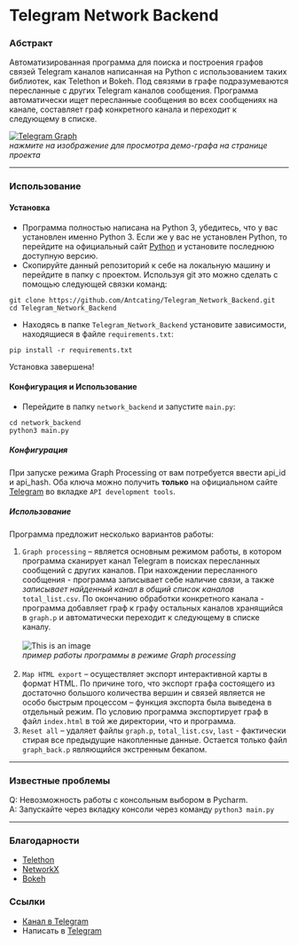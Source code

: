# Telegram Network Backend
### Абстракт 
Автоматизированная программа для поиска и построения графов связей Telegram каналов написанная на Python с использованием таких библиотек, как Telethon и Bokeh. Под связями в графе подразумеваются пересланные с других Telegram каналов сообщения. Программа автоматически ищет пересланные сообщения во всех сообщениях на канале, составляет граф конкретного канала и переходит к следующему в списке.

[![Telegram Graph](https://cdn4.telesco.pe/file/koGbe3wwhVznHk4ITfDC0KgeGDpLCRoJLVnzAgdU-8AZhBNPiXthRxLJcv_vo1Jo9Q8CzgbXaN4LLKG5XT9RndCUHHfylizRYcdHEVLXlcJELugTCYpB-eEJ7H78N5yAXdRip1p5PqyDCZZQ1zUEQWzmj9RGa4kK302JQJTsGG7BUchwhnAm89MZRHYu15a0vBmXwe1mmb1QCCPrqVt3sOpEeU2XorCZSxoV4pUABJUCiqHjLMx2jdJbPjs7KcMtKhWPyWn1ftYZ2qQSqDcdpjbKHc30Y01GCKhooKcLuxOkHNW4RwTYZA5GRSm7mMa3VMYw-Z709DxwkO3vfTyq_g.jpg)](https://antcating.github.io/Telegram_Network/)
<br>*нажмите на изображение для просмотра демо-графа на странице проекта*

---

### Использование
#### Установка
- Программа полностью написана на Python 3, убедитесь, что у вас установлен именно Python 3. Если же у вас не установлен Python, то перейдите на официальный сайт [Python](https://www.python.org/) и установите последнюю доступную версию.  
- Скопируйте данный репозиторий к себе на локальную машину и перейдите в папку с проектом. Используя git это можно сделать с помощью следующей связки команд:
```
git clone https://github.com/Antcating/Telegram_Network_Backend.git
cd Telegram_Network_Backend
```
- Находясь в папке `Telegram_Network_Backend` установите зависимости, находящиеся в файле `requirements.txt`:
```
pip install -r requirements.txt
```
Установка завершена!

#### Конфигурация и Использование
- Перейдите в папку `network_backend` и запустите `main.py`:
```
cd network_backend
python3 main.py 
```
##### Конфигурация 
При запуске режима Graph Processing от вам потребуется ввести api_id и api_hash. Оба ключа можно получить **только** на  официальном сайте [Telegram](https://my.telegram.org/) во вкладке `API development tools`.
##### Использование
Программа предложит несколько вариантов работы: 
1. `Graph processing` – является основным режимом работы, в котором программа сканирует канал Telegram в поисках пересланных сообщений с других каналов. При нахождении пересланного сообщения - программа записывает себе наличие связи, а также *записывает найденный канал в общий список каналов* `total_list.csv`. По окончанию обработки конкретного канала - программа добавляет граф к графу остальных каналов хранящийся в `graph.p` и автоматически переходит к следующему в списке каналу. <br> <br>
![This is an image](https://cdn4.telesco.pe/file/DMjfc5vlu8sMp8lPADaP8vzsxVS3jM-ahwPGpYabLMElTMYAKNnWLTP2KigtyswbqagX3iwTIvY7V8XB5JtqBPtPqUPXfHj5lWEBJBdRI0uwpCPSTsUlbSw-dOpFw-0X0aEOUres0IZ_m8sJW1lMWCxQhZKavUj2TwnnVp3NwHjZamQ4HMNn2f808JfzS0uxTJC2gfLyj5gurelM_gcdEEUiPnvrviCFYgAcB7AqxFWnKYxQVZrJLg6OqymIuHau76FLONeNwJDkRqInyPECjIebrNVIp2Sv5H9bcmtnmkOdEiz1qUZnIEIajagAfRAreDt58yXuI_A4OFuFHfzKOw.jpg) <br> *пример работы программы в режиме Graph processing* <br> <br>
2. `Map HTML export` – осуществляет экспорт интерактивной карты в формат HTML. По причине того, что экспорт графа состоящего из достаточно большого количества вершин и связей является не особо быстрым процессом – функция экспорта была выведена в отдельный режим. По условию программа экспортирует граф в файл `index.html` в той же директории, что и программа.
3. `Reset all` – удаляет файлы `graph.p`, `total_list.csv`, `last` - фактически стирая все предыдущие накопленные данные. Остается только файл `graph_back.p` являющийся экстренным бекапом.  

---

### Известные проблемы
Q: Невозможность работы с консольным выбором в Pycharm. <br>
A: Запускайте через вкладку консоли через команду `python3 main.py` 

---

### Благодарности
- [Telethon](https://github.com/LonamiWebs/Telethon)
- [NetworkX](https://github.com/networkx)
- [Bokeh](https://github.com/bokeh/bokeh)
 
### Ссылки
- [Канал в Telegram](https://t.me/regular_patty) 
- Написать в [Telegram](https://t.me/VPxyHNNmRi)